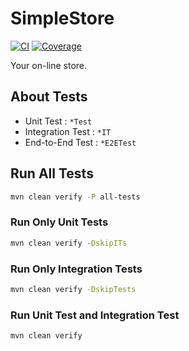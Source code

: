 # SimpleStore

[![CI](https://github.com/xpian94/simplestore/actions/workflows/github-actions.yml/badge.svg)](https://github.com/xpian94/simplestore/actions/workflows/github-actions.yml)
[![Coverage](https://github.com/xpian94/simplestore/actions/workflows/badges/jacoco.svg)]()


Your on-line store.

## About Tests

- Unit Test : `*Test`
- Integration Test : `*IT`
- End-to-End Test : `*E2ETest`

## Run All Tests

```sh
mvn clean verify -P all-tests
```

### Run Only Unit Tests

```sh
mvn clean verify -DskipITs
```

### Run Only Integration Tests

```sh
mvn clean verify -DskipTests
```

### Run Unit Test and Integration Test

```sh
mvn clean verify
```
